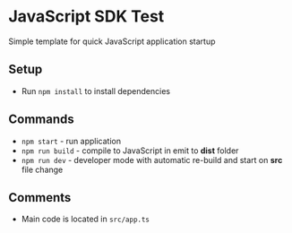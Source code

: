 # JavaScript SDK Test

Simple template for quick JavaScript application startup

## Setup

- Run `npm install` to install dependencies

## Commands

- `npm start` - run application
- `npm run build` - compile to JavaScript in emit to **dist** folder
- `npm run dev` - developer mode with automatic re-build and start on **src** file change

## Comments

- Main code is located in `src/app.ts`

